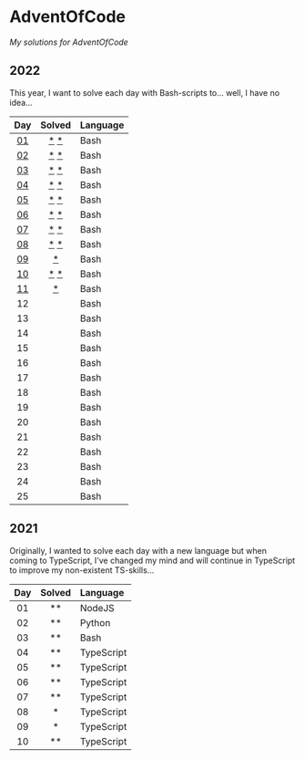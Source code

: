 # AdventOfCode

_My solutions for AdventOfCode_


## 2022

This year, I want to solve each day with Bash-scripts to… well, I have no idea…

|            Day            |                      Solved                       | Language |
|:-------------------------:|:-------------------------------------------------:|:---------|
| [01](./2022/01/README.md) | [\*](./2022/01/part1.sh) [\*](./2022/01/part2.sh) | Bash     |
| [02](./2022/02/README.md) | [\*](./2022/02/part1.sh) [\*](./2022/02/part2.sh) | Bash     |
| [03](./2022/03/README.md) | [\*](./2022/03/part1.sh) [\*](./2022/03/part2.sh) | Bash     |
| [04](./2022/04/README.md) | [\*](./2022/04/part1.sh) [\*](./2022/04/part2.sh) | Bash     |
| [05](./2022/05/README.md) | [\*](./2022/05/part1.sh) [\*](./2022/05/part2.sh) | Bash     |
| [06](./2022/06/README.md) | [\*](./2022/06/part1.sh) [\*](./2022/06/part2.sh) | Bash     |
| [07](./2022/07/README.md) | [\*](./2022/07/part1.sh) [\*](./2022/07/part2.sh) | Bash     |
| [08](./2022/08/README.md) | [\*](./2022/08/part1.sh) [\*](./2022/08/part2.sh) | Bash     |
| [09](./2022/09/README.md) |             [\*](./2022/09/part1.sh)              | Bash     |
| [10](./2022/10/README.md) | [\*](./2022/10/part1.sh) [\*](./2022/10/part2.sh) | Bash     |
| [11](./2022/11/README.md) |             [\*](./2022/11/part1.sh)              | Bash     |
| 12 | | Bash     |
| 13 | | Bash     |
| 14 | | Bash     |
| 15 | | Bash     |
| 16 | | Bash     |
| 17 | | Bash     |
| 18 | | Bash     |
| 19 | | Bash     |
| 20 | | Bash     |
| 21 | | Bash     |
| 22 | | Bash     |
| 23 | | Bash     |
| 24 | | Bash     |
| 25 | | Bash     |


## 2021

Originally, I wanted to solve each day with a new language but when coming to TypeScript, I've changed my mind and will continue in TypeScript to improve my non-existent TS-skills...

|  Day  | Solved | Language   |
| :---: | :---:  | :--------- |
|  01   |  \*\*  | NodeJS     |
|  02   |  \*\*  | Python     |
|  03   |  \*\*  | Bash       |
|  04   |  \*\*  | TypeScript |
|  05   |  \*\*  | TypeScript |
|  06   |  \*\*  | TypeScript |
|  07   |  \*\*  | TypeScript |
|  08   |   \*   | TypeScript |
|  09   |   \*   | TypeScript |
|  10   |  \*\*  | TypeScript |
